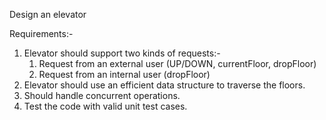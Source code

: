 Design an elevator

Requirements:-
1. Elevator should support two kinds of requests:-
   1. Request from an external user (UP/DOWN, currentFloor, dropFloor)
   2. Request from an internal user (dropFloor)
2. Elevator should use an efficient data structure to traverse the floors.
3. Should handle concurrent operations.
4. Test the code with valid unit test cases.